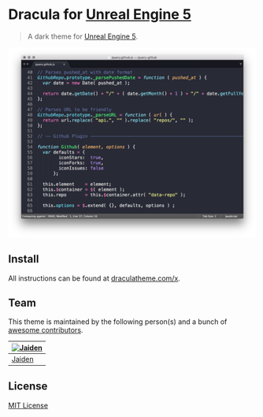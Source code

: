# Dracula for [Unreal Engine 5](https://www.unrealengine.com/en-US/unreal-engine-5)

> A dark theme for [Unreal Engine 5](https://www.unrealengine.com/en-US/unreal-engine-5).

![Screenshot](./screenshot.png)

## Install

All instructions can be found at [draculatheme.com/x](https://draculatheme.com/x).

## Team

This theme is maintained by the following person(s) and a bunch of [awesome contributors](https://github.com/dracula/template/graphs/contributors).

[![Jaiden](https://github.com/jaiden-d.png?size=100)](https://github.com/jaiden-d) |
--- |
[Jaiden](https://github.com/jaiden-d) |

## License

[MIT License](./LICENSE)
